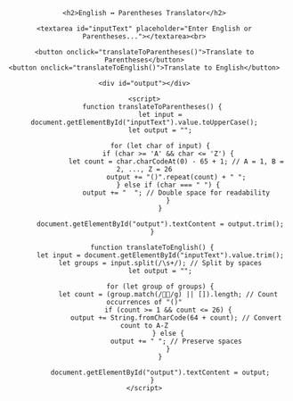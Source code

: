 <!DOCTYPE html>
<html lang="en">
<head>
    <meta charset="UTF-8">
    <meta name="viewport" content="width=device-width, initial-scale=1.0">
    <title>English ↔ Parentheses Translator</title>
    <style>
        body { font-family: Arial, sans-serif; text-align: center; margin: 50px; }
        textarea { width: 80%; height: 100px; margin: 10px 0; }
        button { padding: 10px 20px; font-size: 16px; cursor: pointer; margin: 5px; }
        #output { font-size: 18px; margin-top: 20px; white-space: pre-wrap; word-wrap: break-word; }
    </style>
</head>
<body>

    <h2>English ↔ Parentheses Translator</h2>
    
    <textarea id="inputText" placeholder="Enter English or Parentheses..."></textarea><br>
    
    <button onclick="translateToParentheses()">Translate to Parentheses</button>
    <button onclick="translateToEnglish()">Translate to English</button>

    <div id="output"></div>

    <script>
        function translateToParentheses() {
            let input = document.getElementById("inputText").value.toUpperCase();
            let output = "";

            for (let char of input) {
                if (char >= 'A' && char <= 'Z') {
                    let count = char.charCodeAt(0) - 65 + 1; // A = 1, B = 2, ..., Z = 26
                    output += "()".repeat(count) + " ";
                } else if (char === " ") {
                    output += "  "; // Double space for readability
                }
            }

            document.getElementById("output").textContent = output.trim();
        }

        function translateToEnglish() {
            let input = document.getElementById("inputText").value.trim();
            let groups = input.split(/\s+/); // Split by spaces
            let output = "";

            for (let group of groups) {
                let count = (group.match(//g) || []).length; // Count occurrences of "()"
                if (count >= 1 && count <= 26) {
                    output += String.fromCharCode(64 + count); // Convert count to A-Z
                } else {
                    output += " "; // Preserve spaces
                }
            }

            document.getElementById("output").textContent = output;
        }
    </script>

</body>
</html>
